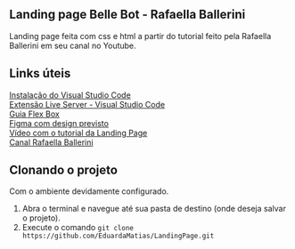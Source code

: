## Landing page Belle Bot - Rafaella Ballerini

Landing page feita com css e html a partir do tutorial feito pela  Rafaella Ballerini em seu canal no Youtube.

## Links úteis
[Instalação do Visual Studio Code](https://code.visualstudio.com/Download)<br>
[Extensão Live Server - Visual Studio Code](https://marketplace.visualstudio.com/items?itemName=ritwickdey.LiveServer)<br>
[Guia Flex Box](https://css-tricks.com/snippets/css/a-guide-to-flexbox/)<br>
[Figma com design previsto](https://www.figma.com/file/myqP66iQwzjwjrIAJyyrip/BalleBot?node-id=0%3A1)<br>
[Vídeo com o tutorial da Landing Page](https://www.youtube.com/watch?v=llF6vD-RljE&t=2292s)<br>
[Canal Rafaella Ballerini](https://www.youtube.com/channel/UC_-uuuZbY0AAt9CViNzvc-Q)<br>

## Clonando o projeto

Com o ambiente devidamente configurado.

1. Abra o terminal e navegue até sua pasta de destino (onde deseja salvar o projeto).
2. Execute o comando `git clone https://github.com/EduardaMatias/LandingPage.git`
